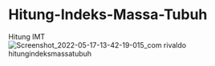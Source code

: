 # Hitung-Indeks-Massa-Tubuh
Hitung IMT
![Screenshot_2022-05-17-13-42-19-015_com rivaldo hitungindeksmassatubuh](https://user-images.githubusercontent.com/41590940/168864238-f8ca2afc-c546-42b0-bcbc-0df41d264922.jpg)
